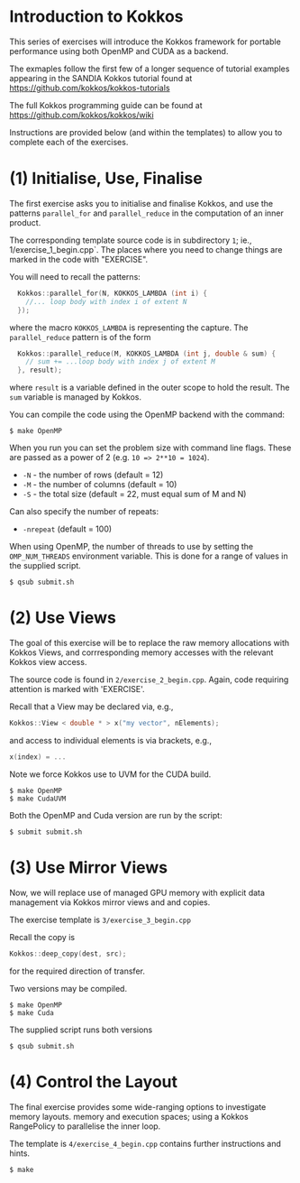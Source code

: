 
# Introduction to Kokkos

This series of exercises will introduce the Kokkos framework for portable
performance using both OpenMP and CUDA as a backend.

The exmaples follow the first few of a longer sequence of tutorial examples
appearing in the SANDIA Kokkos tutorial found at 
https://github.com/kokkos/kokkos-tutorials

The full Kokkos programming guide can be found at https://github.com/kokkos/kokkos/wiki

Instructions are provided below (and within the templates) to allow you to
complete each of the exercises.

# (1) Initialise, Use, Finalise

The first exercise asks you to initialise and finalise Kokkos, and use the
patterns `parallel_for` and `parallel_reduce` in the computation of an
inner product.

The corresponding template source code is in subdirectory `1`; ie., 
1/exercise_1_begin.cpp`. The places where you need to change things
are marked in the code with "EXERCISE".

You will need to recall the patterns:
```cpp
  Kokkos::parallel_for(N, KOKKOS_LAMBDA (int i) {
    //... loop body with index i of extent N
  });
```
where the macro `KOKKOS_LAMBDA` is representing the capture. The
`parallel_reduce` pattern is of the form
```cpp
  Kokkos::parallel_reduce(M, KOKKOS_LAMBDA (int j, double & sum) {
    // sum += ...loop body with index j of extent M
  }, result);
```
where `result` is a variable defined in the outer scope to hold the result.
The `sum` variable is managed by Kokkos.


You can compile the code using the OpenMP backend with the command:


```shell
$ make OpenMP
```

When you run you can set the problem size with command line flags.
These are passed as a power of 2 (e.g. `10 => 2**10 = 1024`).
* `-N` - the number of rows (default = 12)
* `-M` - the number of columns (default = 10)
* `-S` - the total size (default = 22, must equal sum of M and N)

Can also specify the number of repeats:
* `-nrepeat` (default = 100)

When using OpenMP, the number of threads to use by setting the
`OMP_NUM_THREADS` environment variable. This is done for a
range of values in the supplied script.


```shell
$ qsub submit.sh
```

# (2) Use Views

The goal of this exercise will be to replace the raw memory allocations
with Kokkos Views, and corrresponding memory accesses
with the relevant Kokkos view access.

The source code is found in `2/exercise_2_begin.cpp`.
Again, code requiring attention is marked with 'EXERCISE'.

Recall that a View may be declared via, e.g.,
```cpp
Kokkos::View < double * > x("my vector", nElements);
```
and access to individual elements is via brackets, e.g.,
```cpp
x(index) = ...
```

Note we force Kokkos use to UVM for the CUDA build.


```shell
$ make OpenMP
$ make CudaUVM
```

Both the OpenMP and Cuda version are run by the script:

```shell
$ submit submit.sh
```


# (3) Use Mirror Views

Now, we will replace use of managed GPU memory with explicit
data management via Kokkos mirror views and and copies.

The exercise template is `3/exercise_3_begin.cpp`

Recall the copy is
```cpp
Kokkos::deep_copy(dest, src);
```
for the required direction of transfer.

Two versions may be compiled.

```shell
$ make OpenMP
$ make Cuda
```

The supplied script runs both versions

```shell
$ qsub submit.sh
```


# (4) Control the Layout

The final exercise provides some wide-ranging options to investigate memory
layouts. memory and execution spaces; using a
Kokkos RangePolicy to parallelise the inner loop.

The template is `4/exercise_4_begin.cpp` contains further instructions and
hints.



```shell
$ make
```
